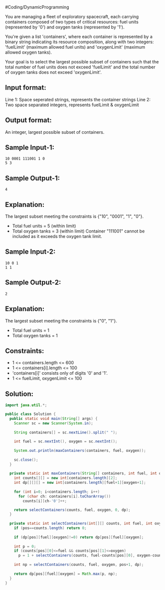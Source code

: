 #Coding/DynamicProgramming 

You are managing a fleet of exploratory spacecraft, each carrying containers composed of two types of critical resources: fuel units (represented by '0') and oxygen tanks (represented by '1'). 

You're given a list 'containers', where each container is represented by a binary string indicating its resource composition, along with two integers: 'fuelLimit' (maximum allowed fuel units) and 'oxygenLimit' (maximum allowed oxygen tanks).

Your goal is to select the largest possible subset of containers such that the total number of fuel units does not exceed 'fuelLimit' and the total number of oxygen tanks does not exceed 'oxygenLimit'.

Input format:
-------------
Line 1: Space seperated strings, represents the container strings
Line 2: Two space separated integers, represents fuelLimit & oxygenLimit

Output format:
--------------
An integer, largest possible subset of containers.

Sample Input-1:
----------
```
10 0001 111001 1 0
5 3
```

Sample Output-1:
----------
```
4
```

Explanation:
----------
The largest subset meeting the constraints is {"10", "0001", "1", "0"}.
- Total fuel units = 5 (within limit)
- Total oxygen tanks = 3 (within limit)
Container "111001" cannot be included as it exceeds the oxygen tank limit.


Sample Input-2:
----------
```
10 0 1
1 1
```

Sample Output-2:
----------
```
2
```

Explanation:
----------
The largest subset meeting the constraints is {"0", "1"}.
- Total fuel units = 1
- Total oxygen tanks = 1


Constraints:
----------
- 1 <= containers.length <= 600
- 1 <= containers\[i].length <= 100
- 'containers\[i]' consists only of digits '0' and '1'.
- 1 <= fuelLimit, oxygenLimit <= 100

## Solution:

```java
import java.util.*;

public class Solution {
  public static void main(String[] args) {
    Scanner sc = new Scanner(System.in);
    
    String containers[] = sc.nextLine().split(" ");
    
    int fuel = sc.nextInt(), oxygen = sc.nextInt();
    
    System.out.println(maxContainers(containers, fuel, oxygen));
    
    sc.close();
  }
  
  private static int maxContainers(String[] containers, int fuel, int oxygen) {
    int counts[][] = new int[containers.length][2];
    int dp[][][] = new int[containers.length][fuel+1][oxygen+1];
    
    for (int i=0; i<containers.length; i++)
      for (char ch: containers[i].toCharArray())
        counts[i][ch-'0']++;

    return selectContainers(counts, fuel, oxygen, 0, dp);
  }
  
  private static int selectContainers(int[][] counts, int fuel, int oxygen, int pos, int dp[][][]) {
    if (pos==counts.length) return 0;
    
    if (dp[pos][fuel][oxygen]!=0) return dp[pos][fuel][oxygen];
    
    int p = 0;
    if (counts[pos][0]<=fuel && counts[pos][1]<=oxygen)
      p = 1 + selectContainers(counts, fuel-counts[pos][0], oxygen-counts[pos][1], pos+1, dp);
      
    int np = selectContainers(counts, fuel, oxygen, pos+1, dp);
    
    return dp[pos][fuel][oxygen] = Math.max(p, np);
  }
}
```